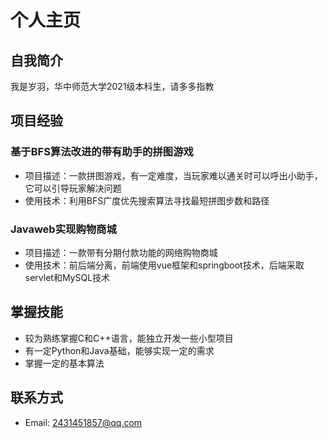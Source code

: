 # 个人主页

## 自我简介

我是岁羽，华中师范大学2021级本科生，请多多指教

## 项目经验

### 基于BFS算法改进的带有助手的拼图游戏
* 项目描述：一款拼图游戏，有一定难度，当玩家难以通关时可以呼出小助手，它可以引导玩家解决问题
* 使用技术：利用BFS广度优先搜索算法寻找最短拼图步数和路径

### Javaweb实现购物商城
* 项目描述：一款带有分期付款功能的网络购物商城
* 使用技术：前后端分离，前端使用vue框架和springboot技术，后端采取servlet和MySQL技术


## 掌握技能

* 较为熟练掌握C和C++语言，能独立开发一些小型项目
* 有一定Python和Java基础，能够实现一定的需求
* 掌握一定的基本算法

## 联系方式

* Email: 2431451857@qq.com

